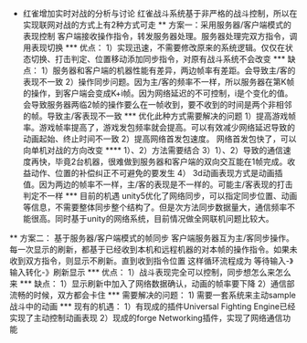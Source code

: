 * 红雀增加实时对战的分析与讨论
红雀战斗系统基于非严格的战斗控制，所以在实现联网对战的方式上有2种方式可走
** 方案一：采用服务器/客户端模式的表现控制
   客户端接收操作指令，转发服务器处理。服务器处理完双方指令，调用表现切换
*** 优点：
    1）实现迅速，不需要修改原来的系统逻辑。仅仅在状态切换、打击判定、位置移动添加同步指令，对原有战斗系统不会改变
*** 缺点：
    1）服务器和客户端的机器性能有差异，两边帧率有差距。会导致主/客的表现不一致
    2）操作同步问题。因为主/客的频率不一样，所以服务器在第K帧的操作，到客户端会变成K+i帧。因为网络延迟的不可控制，i是个变化的值。会导致服务器两临2帧的操作要么在一帧收到，要不收到的时间是两个非相邻的帧。导致主/客表现不一致
*** 优化此种方式需要解决的问题
    1）提高游戏帧率。游戏帧率提高了，游戏发包频率就会提高。可以有效减少网络延迟导致的动画起始、终止时间不一致
    2）提高网络首发包速度。 网络首发包快了，可以向单机对战的方向改变
    **** 1）、2）方法需要结合
    3）1）、2）导致的通信速度再快，毕竟2台机器，很难做到服务器和客户端的双向交互能在1帧完成。收益动作、位置的补偿纠正不可避免的要发生
    4） 3d动画表现方式是动画插值。因为两边的帧率不一样，主/客的表现是不一样的。可能主/客表现的打击判定不一样
*** 目前的机遇
    unity5优化了网络同步，可以指定同步位置、动画等信息，不需要整体同步整个结构了。但是次方法同步数据量大，通信频率不能很高。同时基于unity的网络系统，目前情况做全网联机问题比较大。


** 方案二： 基于服务器/客户端模式的帧同步
    客户端服务器互为主/客同步操作。每一次显示的刷新，都基于已经收到本机和远程机器的对本帧的操作指令。如果未收到双方指令，则显示不刷新。直到收到指令位置
    这样循环流程成为   等待输入-》输入转化-》刷新显示
*** 优点：
    1）战斗表现完全可以控制，同步想怎么来怎么来
*** 缺点：
    1）显示刷新中加入了网络数据确认，动画的帧率要下降
    2）通信部流畅的时候，双方都会卡住
*** 需要解决的问题：
    1) 需要一套系统来主动sample战斗中的动画
*** 现有的机遇：
    1）有现成的插件Universal Fighting Engine已经实现了主动控制动画表现
    2）现成的forge Networking插件，实现了网络通信功能